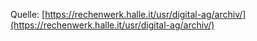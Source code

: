 Quelle: [https://rechenwerk.halle.it/usr/digital-ag/archiv/](https://rechenwerk.halle.it/usr/digital-ag/archiv/)
